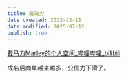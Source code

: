 ```yaml
---
title: 戴马力
date created: 2022-12-11
date modified: 2025-07-12
publish: true
---
```


[戴马力Marley的个人空间_哔哩哔哩_bilibili](https://space.bilibili.com/350233933/?spm_id_from=333.999.0.0)

成名后商单越来越多，公信力下滑了。
